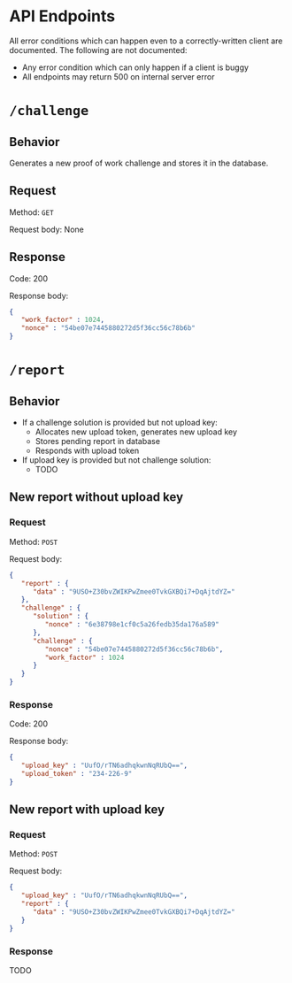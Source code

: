 # API Endpoints

All error conditions which can happen even to a correctly-written client are
documented. The following are not documented:
- Any error condition which can only happen if a client is buggy
- All endpoints may return 500 on internal server error

# `/challenge`

## Behavior

Generates a new proof of work challenge and stores it in the database.

## Request

Method: `GET`

Request body: None

## Response

Code: 200

Response body:

```json
{
   "work_factor" : 1024,
   "nonce" : "54be07e7445880272d5f36cc56c78b6b"
}
```

# `/report`

## Behavior

- If a challenge solution is provided but not upload key:
  - Allocates new upload token, generates new upload key
  - Stores pending report in database
  - Responds with upload token
- If upload key is provided but not challenge solution:
  - TODO

## New report without upload key

### Request

Method: `POST`

Request body:

```json
{
   "report" : {
      "data" : "9USO+Z30bvZWIKPwZmee0TvkGXBQi7+DqAjtdYZ="
   },
   "challenge" : {
      "solution" : {
         "nonce" : "6e38798e1cf0c5a26fedb35da176a589"
      },
      "challenge" : {
         "nonce" : "54be07e7445880272d5f36cc56c78b6b",
         "work_factor" : 1024
      }
   }
}
```

### Response

Code: 200

Response body:

```json
{
   "upload_key" : "UufO/rTN6adhqkwnNqRUbQ==",
   "upload_token" : "234-226-9"
}
```

## New report with upload key

### Request

Method: `POST`

Request body:

```json
{
   "upload_key" : "UufO/rTN6adhqkwnNqRUbQ==",
   "report" : {
      "data" : "9USO+Z30bvZWIKPwZmee0TvkGXBQi7+DqAjtdYZ="
   }
}
```

### Response

TODO
